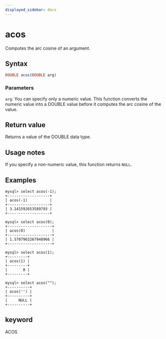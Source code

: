 ```yaml
---
displayed_sidebar: docs
---
```


# acos



Computes the arc cosine of an argument.

## Syntax

```Haskell
DOUBLE acos(DOUBLE arg)
```

### Parameters

`arg`: You can specify only a numeric value. This function converts the numeric value into a DOUBLE value before it computes the arc cosine of the value.

## Return value

Returns a value of the DOUBLE data type.

## Usage notes

If you specify a non-numeric value, this function returns `NULL`.

## Examples

```Plain
mysql> select acos(-1);
+-------------------+
| acos(-1)          |
+-------------------+
| 3.141592653589793 |
+-------------------+

mysql> select acos(0);
+--------------------+
| acos(0)            |
+--------------------+
| 1.5707963267948966 |
+--------------------+

mysql> select acos(1);
+---------+
| acos(1) |
+---------+
|       0 |
+---------+

mysql> select acos("");
+----------+
| acos('') |
+----------+
|     NULL |
+----------+
```

## keyword

ACOS